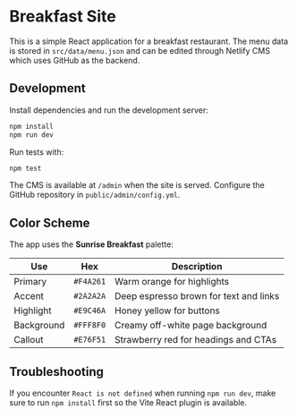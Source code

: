 # Breakfast Site

This is a simple React application for a breakfast restaurant. The menu data is stored in `src/data/menu.json` and can be edited through Netlify CMS which uses GitHub as the backend.

## Development

Install dependencies and run the development server:

```bash
npm install
npm run dev
```

Run tests with:

```bash
npm test
```

The CMS is available at `/admin` when the site is served. Configure the GitHub repository in `public/admin/config.yml`.

## Color Scheme

The app uses the **Sunrise Breakfast** palette:

| Use | Hex | Description |
| --- | --- | --- |
| Primary | `#F4A261` | Warm orange for highlights |
| Accent | `#2A2A2A` | Deep espresso brown for text and links |
| Highlight | `#E9C46A` | Honey yellow for buttons |
| Background | `#FFF8F0` | Creamy off-white page background |
| Callout | `#E76F51` | Strawberry red for headings and CTAs |

## Troubleshooting
If you encounter `React is not defined` when running `npm run dev`, make sure to run `npm install` first so the Vite React plugin is available.
